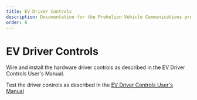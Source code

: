 ```yaml
---
title: EV Driver Controls
description: Documentation for the Prohelion Vehicle Communications protocol
order: 8
---
```


# EV Driver Controls 

Wire and install the hardware driver controls as described in the EV Driver Controls User's Manual.

Test the driver controls as described in the [EV Driver Controls User's Manual](http://localhost:4000/Electric_Vehicle_Driver_Controls/EV_Driver_Controls_User_Manual/0_Overview.md)
